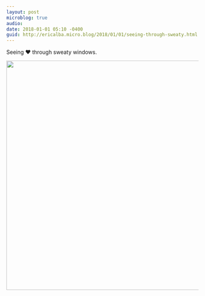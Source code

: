```yaml
---
layout: post
microblog: true
audio: 
date: 2018-01-01 05:10 -0400
guid: http://ericalba.micro.blog/2018/01/01/seeing-through-sweaty.html
---
```

Seeing ❤️ through sweaty windows.

<img src="http://micro.ericalba.com/uploads/2018/7ba86783f0.jpg" width="600" height="600" />
